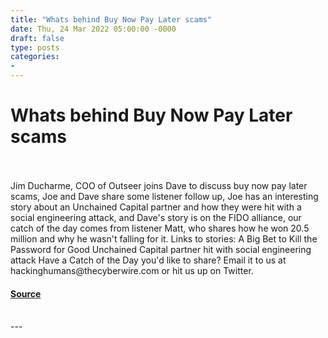 ```yaml
---
title: "Whats behind Buy Now Pay Later scams"
date: Thu, 24 Mar 2022 05:00:00 -0000
draft: false
type: posts
categories: 
- 
---
```

# Whats behind Buy Now Pay Later scams

<br/>

<br/>
Jim Ducharme, COO of Outseer joins Dave to discuss buy now pay later scams, Joe and Dave share some listener follow up, Joe has an interesting story about an Unchained Capital partner and how they were hit with a social engineering attack, and Dave's story is on the FIDO alliance, our catch of the day comes from listener Matt, who shares how he won 20.5 million and why he wasn't falling for it. Links to stories: A Big Bet to Kill the Password for Good Unchained Capital partner hit with social engineering attack Have a Catch of the Day you'd like to share? Email it to us at hackinghumans@thecyberwire.com or hit us up on Twitter.

#### [Source](https://thecyberwire.com/podcasts/hacking-humans/189/notes)

<br/>
---
